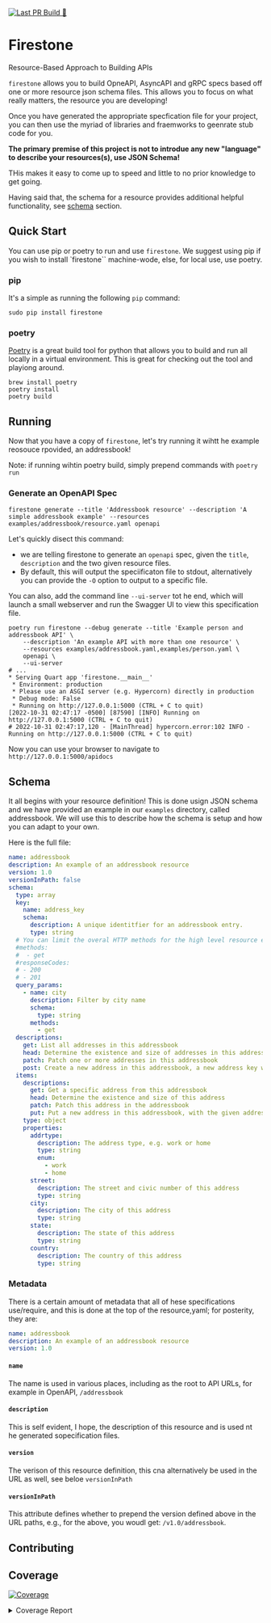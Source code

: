 [![Last PR Build 🐍](https://github.com/firestoned/firestone/actions/workflows/pr.yml/badge.svg)](https://github.com/firestoned/firestone/actions/workflows/pr.yml)

# Firestone

Resource-Based Approach to Building APIs

``firestone`` allows you to build OpneAPI, AsyncAPI and gRPC specs based off one or
more resource json schema files. This allows you to focus on what really
matters, the resource you are developing!

Once you have generated the appropriate specfication file for your project, you
can then use the myriad of libraries and fraemworks to geenrate stub code for
you.

**The primary premise of this project is not to introdue any new "language" to describe your
resources(s), use JSON Schema!**

THis makes it easy to come up to speed and little to no prior knowledge to get
going.

Having said that, the schema for a resource provides additional helpful functionality,
see [schema](#schema) section.

## Quick Start

You can use pip or poetry to run and use ``firestone``. We suggest using pip if you wish to install
`firestone`` machine-wode, else, for local use, use poetry.

### pip

It's a simple as running the following ``pip`` command:

```
sudo pip install firestone
```

### poetry

[Poetry](https://python-poetry.org/) is a great build tool for python that
allows you to build and run all locally in a virtual environment. This is great
for checking out the tool and playiong around.

```
brew install poetry
poetry install
poetry build
```

## Running

Now that you have a copy of ``firestone``, let's try running it wihtt he
example reosouce rpovided, an addressbook!

Note: if running wihtin poetry build, simply prepend commands with ``poetry run``

### Generate an OpenAPI Spec

```
firestone generate --title 'Addressbook resource' --description 'A simple addressbook example' --resources examples/addressbook/resource.yaml openapi
```

Let's quickly disect this command:

- we are telling firestone to generate an `openapi` spec, given the ``title``,
  ``description`` and the two given resource files.
- By default, this will output the speciificaton file to stdout, alternatively
  you can provide the `-O` option to output to a specific file.

You can also, add the command line `--ui-server` tot he end, which will launch a
small webserver and run the Swagger UI to view this specification file.

```
poetry run firestone --debug generate --title 'Example person and addressbook API' \
    --description 'An example API with more than one resource' \
    --resources examples/addressbook.yaml,examples/person.yaml \
    openapi \
    --ui-server
# ...
* Serving Quart app 'firestone.__main__'
 * Environment: production
 * Please use an ASGI server (e.g. Hypercorn) directly in production
 * Debug mode: False
 * Running on http://127.0.0.1:5000 (CTRL + C to quit)
[2022-10-31 02:47:17 -0500] [87590] [INFO] Running on http://127.0.0.1:5000 (CTRL + C to quit)
# 2022-10-31 02:47:17,120 - [MainThread] hypercorn.error:102 INFO - Running on http://127.0.0.1:5000 (CTRL + C to quit)
```

Now you can use your browser to navigate to `http://127.0.0.1:5000/apidocs`

## Schema

It all begins with your resource definition! This is done usign JSON schema and
we have provided an example in our `examples` directory, called addressbook. We
will use this to describe how the schema is setup and how you can adapt to your
own.

Here is the full file:

```yaml
name: addressbook
description: An example of an addressbook resource
version: 1.0
versionInPath: false
schema:
  type: array
  key:
    name: address_key
    schema:
      description: A unique identitfier for an addressbook entry.
      type: string
  # You can limit the overal HTTP methods for the high level resource endpoint
  #methods:
  #  - get
  #responseCodes:
  # - 200
  # - 201
  query_params:
    - name: city
      description: Filter by city name
      schema:
        type: string
      methods:
        - get
  descriptions:
    get: List all addresses in this addressbook
    head: Determine the existence and size of addresses in this addressbook
    patch: Patch one or more addresses in this addressbook
    post: Create a new address in this addressbook, a new address key will be created
  items:
    descriptions:
      get: Get a specific address from this addressbook
      head: Determine the existence and size of this address
      patch: Patch this address in the addressbook
      put: Put a new address in this addressbook, with the given address key
    type: object
    properties:
      addrtype:
        description: The address type, e.g. work or home
        type: string
        enum:
          - work
          - home
      street:
        description: The street and civic number of this address
        type: string
      city:
        description: The city of this address
        type: string
      state:
        description: The state of this address
        type: string
      country:
        description: The country of this address
        type: string
```

### Metadata

There is a certain amount of metadata that all of hese specifications
use/require, and this is done at the top of the resource,yaml; for posterity,
they are:

```yaml
name: addressbook
description: An example of an addressbook resource
version: 1.0
```

#### `name`

The name is used in various places, including as the root to API URLs, for
example in OpenAPI, `/addressbook`

#### `description`

This is self evident, I hope, the description of this resource and is used nt he
generated sopecification files.

#### `version`

The verison of this resource definition, this cna alternatively be used in the
URL as well, see beloe `versionInPath`

#### `versionInPath`

This attribute defines whether to prepend the version defined above in the URL paths, e.g., for the
above, you woudl get: `/v1.0/addressbook`.

## Contributing

## Coverage

<!-- Pytest Coverage Comment:Begin -->
<a href="https://github.com/ebourgeois/firestone/blob/main/README.md"><img alt="Coverage" src="https://img.shields.io/badge/Coverage-13%25-red.svg" /></a><details><summary>Coverage Report </summary><table><tr><th>File</th><th>Stmts</th><th>Miss</th><th>Cover</th><th>Missing</th></tr><tbody><tr><td colspan="5"><b>firestone</b></td></tr><tr><td>&nbsp; &nbsp;<a href="https://github.com/ebourgeois/firestone/blob/main/firestone/__main__.py">__main__.py</a></td><td>42</td><td>42</td><td>0%</td><td><a href="https://github.com/ebourgeois/firestone/blob/main/firestone/__main__.py#L4-L108">4&ndash;108</a></td></tr><tr><td>&nbsp; &nbsp;<a href="https://github.com/ebourgeois/firestone/blob/main/firestone/resource.py">resource.py</a></td><td>20</td><td>20</td><td>0%</td><td><a href="https://github.com/ebourgeois/firestone/blob/main/firestone/resource.py#L7-L51">7&ndash;51</a></td></tr><tr><td colspan="5"><b>firestone/spec</b></td></tr><tr><td>&nbsp; &nbsp;<a href="https://github.com/ebourgeois/firestone/blob/main/firestone/spec/_base.py">_base.py</a></td><td>10</td><td>5</td><td>50%</td><td><a href="https://github.com/ebourgeois/firestone/blob/main/firestone/spec/_base.py#L15-L19">15&ndash;19</a></td></tr><tr><td>&nbsp; &nbsp;<a href="https://github.com/ebourgeois/firestone/blob/main/firestone/spec/openapi.py">openapi.py</a></td><td>132</td><td>113</td><td>14%</td><td><a href="https://github.com/ebourgeois/firestone/blob/main/firestone/spec/openapi.py#L43-L76">43&ndash;76</a>, <a href="https://github.com/ebourgeois/firestone/blob/main/firestone/spec/openapi.py#L89-L119">89&ndash;119</a>, <a href="https://github.com/ebourgeois/firestone/blob/main/firestone/spec/openapi.py#L124-L156">124&ndash;156</a>, <a href="https://github.com/ebourgeois/firestone/blob/main/firestone/spec/openapi.py#L170-L268">170&ndash;268</a>, <a href="https://github.com/ebourgeois/firestone/blob/main/firestone/spec/openapi.py#L273-L300">273&ndash;300</a></td></tr><tr><td><b>TOTAL</b></td><td><b>206</b></td><td><b>180</b></td><td><b>13%</b></td><td>&nbsp;</td></tr></tbody></table></details>
<!-- Pytest Coverage Comment:End -->

